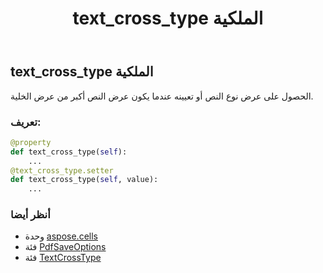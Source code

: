﻿---
title: text_cross_type الملكية
second_title: Aspose.Cells for Python via .NET API المراجع
description:
type: docs
weight: 430
url: /ar/python-net/aspose.cells/pdfsaveoptions/text_cross_type/
is_root: false
---
##  text_cross_type الملكية

الحصول على عرض نوع النص أو تعيينه عندما يكون عرض النص أكبر من عرض الخلية.
###  تعريف:
```python
@property
def text_cross_type(self):
    ...
@text_cross_type.setter
def text_cross_type(self, value):
    ...
```

###  أنظر أيضا
* وحدة [aspose.cells](../../)
* فئة [PdfSaveOptions](/cells/ar/python-net/aspose.cells/pdfsaveoptions)
* فئة [TextCrossType](/cells/ar/python-net/aspose.cells/textcrosstype)
